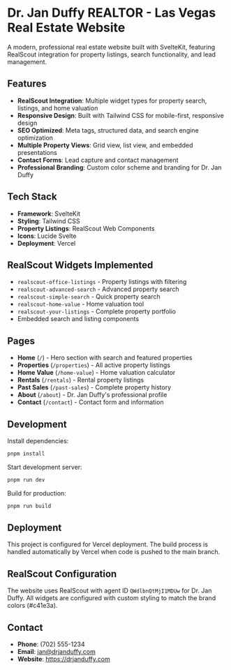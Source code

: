 # Dr. Jan Duffy REALTOR - Las Vegas Real Estate Website

A modern, professional real estate website built with SvelteKit, featuring RealScout integration for property listings, search functionality, and lead management.

## Features

- **RealScout Integration**: Multiple widget types for property search, listings, and home valuation
- **Responsive Design**: Built with Tailwind CSS for mobile-first, responsive design
- **SEO Optimized**: Meta tags, structured data, and search engine optimization
- **Multiple Property Views**: Grid view, list view, and embedded presentations
- **Contact Forms**: Lead capture and contact management
- **Professional Branding**: Custom color scheme and branding for Dr. Jan Duffy

## Tech Stack

- **Framework**: SvelteKit
- **Styling**: Tailwind CSS
- **Property Listings**: RealScout Web Components
- **Icons**: Lucide Svelte
- **Deployment**: Vercel

## RealScout Widgets Implemented

- `realscout-office-listings` - Property listings with filtering
- `realscout-advanced-search` - Advanced property search
- `realscout-simple-search` - Quick property search
- `realscout-home-value` - Home valuation tool
- `realscout-your-listings` - Complete property portfolio
- Embedded search and listing components

## Pages

- **Home** (`/`) - Hero section with search and featured properties
- **Properties** (`/properties`) - All active property listings
- **Home Value** (`/home-value`) - Home valuation calculator
- **Rentals** (`/rentals`) - Rental property listings
- **Past Sales** (`/past-sales`) - Complete property history
- **About** (`/about`) - Dr. Jan Duffy's professional profile
- **Contact** (`/contact`) - Contact form and information

## Development

Install dependencies:
```bash
pnpm install
```

Start development server:
```bash
pnpm run dev
```

Build for production:
```bash
pnpm run build
```

## Deployment

This project is configured for Vercel deployment. The build process is handled automatically by Vercel when code is pushed to the main branch.

## RealScout Configuration

The website uses RealScout with agent ID `QWdlbnQtMjI1MDUw` for Dr. Jan Duffy. All widgets are configured with custom styling to match the brand colors (#c41e3a).

## Contact

- **Phone**: (702) 555-1234
- **Email**: jan@drjanduffy.com
- **Website**: https://drjanduffy.com
